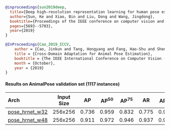 <!-- [ALGORITHM] -->

```bibtex
@inproceedings{sun2019deep,
  title={Deep high-resolution representation learning for human pose estimation},
  author={Sun, Ke and Xiao, Bin and Liu, Dong and Wang, Jingdong},
  booktitle={Proceedings of the IEEE conference on computer vision and pattern recognition},
  pages={5693--5703},
  year={2019}
}
```

<!-- [DATASET] -->

```bibtex
@InProceedings{Cao_2019_ICCV,
    author = {Cao, Jinkun and Tang, Hongyang and Fang, Hao-Shu and Shen, Xiaoyong and Lu, Cewu and Tai, Yu-Wing},
    title = {Cross-Domain Adaptation for Animal Pose Estimation},
    booktitle = {The IEEE International Conference on Computer Vision (ICCV)},
    month = {October},
    year = {2019}
}
```

#### Results on AnimalPose validation set (1117 instances)

| Arch  | Input Size | AP | AP<sup>50</sup> | AP<sup>75</sup> | AR | AR<sup>50</sup> | ckpt | log |
| :-------------- | :-----------: | :------: | :------: | :------: | :------: | :------: |:------: |:------: |
| [pose_hrnet_w32](/configs/animal/2D_Kpt_SView_RGB_Img/topdown_heatmap/animalpose/hrnet_w32_animalpose_256x256.py)  | 256x256 | 0.736 | 0.959 | 0.832 | 0.775 | 0.966 | [ckpt](https://download.openmmlab.com/mmpose/animal/hrnet/hrnet_w32_animalpose_256x256-1aa7f075_20210426.pth) | [log](https://download.openmmlab.com/mmpose/animal/hrnet/hrnet_w32_animalpose_256x256_20210426.log.json) |
| [pose_hrnet_w48](/configs/animal/2D_Kpt_SView_RGB_Img/topdown_heatmap/animalpose/hrnet_w48_animalpose_256x256.py)  | 256x256 | 0.911 | 0.972 | 0.946 | 0.937 | 0.985 | [ckpt](https://download.openmmlab.com/mmpose/animal/hrnet/hrnet_w48_animalpose_256x256-34644726_20210426.pth) | [log](https://download.openmmlab.com/mmpose/animal/hrnet/hrnet_w48_animalpose_256x256_20210426.log.json) |
